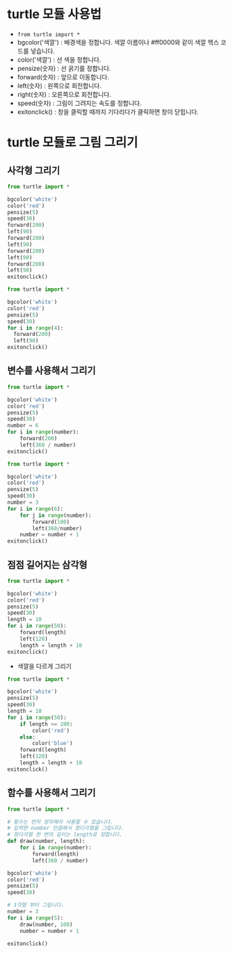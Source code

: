 # turtle 모듈 사용법
* ```from turtle import *```
* bgcolor('색깔') : 배경색을 정합니다. 색깔 이름이나 #ff0000와 같이 색깔 헥스 코드를 넣습니다. 
* color('색깔') : 선 색을 정합니다.
* pensize(숫자) : 선 굵기를 정합니다.
* forward(숫자) : 앞으로 이동합니다.
* left(숫자) : 왼쪽으로 회전합니다.
* right(숫자) : 오른쪽으로 회전합니다.
* speed(숫자) : 그림이 그려지는 속도를 정합니다.
* exitonclick() : 창을 클릭할 때까지 기다리다가 클릭하면 창이 닫힙니다.

# turtle 모듈로 그림 그리기
## 사각형 그리기
```python
from turtle import *

bgcolor('white')
color('red')
pensize(5)
speed(30)
forward(200)
left(90)
forward(200)
left(90)
forward(200)
left(90)
forward(200)
left(90)
exitonclick()
```

```python
from turtle import *

bgcolor('white')
color('red')
pensize(5)
speed(30)
for i in range(4):
  forward(200)
  left(90)
exitonclick()
```

## 변수를 사용해서 그리기
```python
from turtle import *

bgcolor('white')
color('red')
pensize(5)
speed(30)
number = 6
for i in range(number):
    forward(200)
    left(360 / number)
exitonclick()
```
```python
from turtle import *

bgcolor('white')
color('red')
pensize(5)
speed(30)
number = 3
for i in range(6):
    for j in range(number):
        forward(100)
        left(360/number)
    number = number + 1
exitonclick()
```

## 점점 길어지는 삼각형
```python
from turtle import *

bgcolor('white')
color('red')
pensize(5)
speed(30)
length = 10
for i in range(50):
    forward(length)
    left(120)       
    length = length + 10
exitonclick()
```
* 색깔을 다르게 그리기
```python
from turtle import *

bgcolor('white')
pensize(5)
speed(30)
length = 10
for i in range(50):
    if length <= 200:
        color('red')
    else:
        color('blue')
    forward(length)
    left(120)       
    length = length + 10
exitonclick()
```

## 함수를 사용해서 그리기
```python
from turtle import *

# 함수는 먼저 정의해야 사용할 수 있습니다.
# 입력한 number 만큼해서 정다각형을 그립니다.
# 정다각형 한 변의 길이는 length로 정합니다.
def draw(number, length):
    for i in range(number):
        forward(length)
        left(360 / number)

bgcolor('white')
color('red')
pensize(5)
speed(30)

# 3각형 부터 그립니다.
number = 3
for i in range(5):
    draw(number, 100)
    number = number + 1

exitonclick()
```


